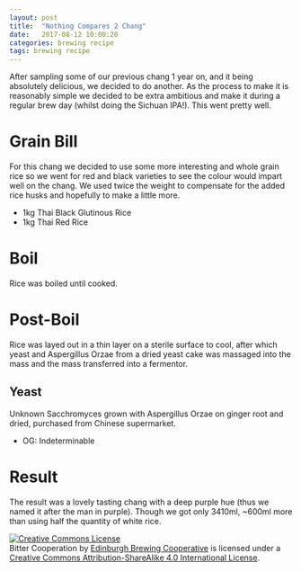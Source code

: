 ```yaml
---
layout: post
title:  "Nothing Compares 2 Chang"
date:   2017-08-12 10:00:20
categories: brewing recipe
tags: brewing recipe
---
```


After sampling some of our previous chang 1 year on, and it being absolutely delicious, we decided to do another. As the process to make it is reasonably simple we decided to be extra ambitious and make it during a regular brew day (whilst doing the Sichuan IPA!). This went pretty well.

Grain Bill
==========

For this chang we decided to use some more interesting and whole grain rice so we went for red and black varieties to see the colour would impart well on the chang. We used twice the weight to compensate for the added rice husks and hopefully to make a little more.

- 1kg Thai Black Glutinous Rice
- 1kg Thai Red Rice

Boil
=======

Rice was boiled until cooked.

Post-Boil
=========

Rice was layed out in a thin layer on a sterile surface to cool, after which yeast and Aspergillus Orzae from a dried yeast cake was massaged into the mass and the mass transferred into a fermentor.

Yeast
-----

Unknown Sacchromyces grown with Aspergillus Orzae on ginger root and dried, purchased from Chinese supermarket.

- OG: Indeterminable

Result
======

The result was a lovely tasting chang with a deep purple hue (thus we named it after the man in purple). Though we got only 3410ml, ~600ml more than using half the quantity of white rice.

<a rel="license" href="http://creativecommons.org/licenses/by-sa/4.0/"><img alt="Creative Commons License" style="border-width:0" src="https://i.creativecommons.org/l/by-sa/4.0/88x31.png" /></a><br /><span xmlns:dct="http://purl.org/dc/terms/" href="http://purl.org/dc/dcmitype/Text" property="dct:title" rel="dct:type">Bitter Cooperation</span> by <a xmlns:cc="http://creativecommons.org/ns#" href="https://edinburgh-brewing-cooperative.github.io" property="cc:attributionName" rel="cc:attributionURL">Edinburgh Brewing Cooperative</a> is licensed under a <a rel="license" href="http://creativecommons.org/licenses/by-sa/4.0/">Creative Commons Attribution-ShareAlike 4.0 International License</a>.
